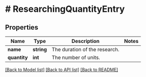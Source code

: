 # # ResearchingQuantityEntry

## Properties

Name | Type | Description | Notes
------------ | ------------- | ------------- | -------------
**name** | **string** | The duration of the research. |
**quantity** | **int** | The number of units. |

[[Back to Model list]](../../README.md#models) [[Back to API list]](../../README.md#endpoints) [[Back to README]](../../README.md)
